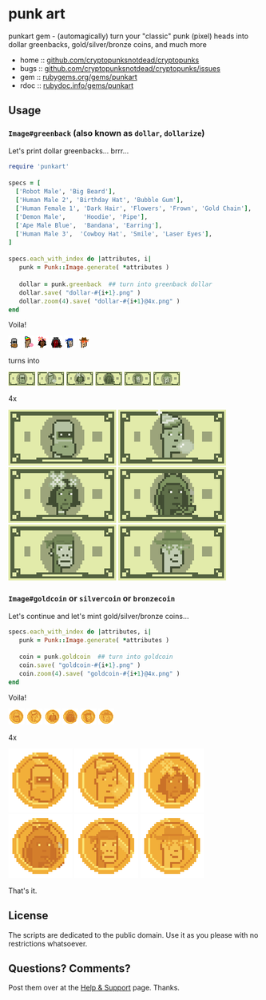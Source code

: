 # punk art

punkart gem - (automagically) turn your "classic" punk (pixel) heads into dollar greenbacks,
gold/silver/bronze coins, and much more



* home  :: [github.com/cryptopunksnotdead/cryptopunks](https://github.com/cryptopunksnotdead/cryptopunks)
* bugs  :: [github.com/cryptopunksnotdead/cryptopunks/issues](https://github.com/cryptopunksnotdead/cryptopunks/issues)
* gem   :: [rubygems.org/gems/punkart](https://rubygems.org/gems/punkart)
* rdoc  :: [rubydoc.info/gems/punkart](http://rubydoc.info/gems/punkart)




## Usage


### `Image#greenback` (also known as `dollar`, `dollarize`)



Let's print dollar greenbacks... brrr...

``` ruby
require 'punkart'

specs = [
  ['Robot Male', 'Big Beard'],
  ['Human Male 2', 'Birthday Hat', 'Bubble Gum'],
  ['Human Female 1', 'Dark Hair', 'Flowers', 'Frown', 'Gold Chain'],
  ['Demon Male',     'Hoodie', 'Pipe'],
  ['Ape Male Blue',  'Bandana', 'Earring'],
  ['Human Male 3',  'Cowboy Hat', 'Smile', 'Laser Eyes'],
]

specs.each_with_index do |attributes, i|
   punk = Punk::Image.generate( *attributes )

   dollar = punk.greenback  ## turn into greenback dollar
   dollar.save( "dollar-#{i+1}.png" )
   dollar.zoom(4).save( "dollar-#{i+1}@4x.png" )
end
```


Voila!

![](i/punk-1.png)
![](i/punk-2.png)
![](i/punk-3.png)
![](i/punk-4.png)
![](i/punk-5.png)
![](i/punk-6.png)

turns into

![](i/dollar-1.png)
![](i/dollar-2.png)
![](i/dollar-3.png)
![](i/dollar-4.png)
![](i/dollar-5.png)
![](i/dollar-6.png)

4x

![](i/dollar-1@4x.png)
![](i/dollar-2@4x.png)
![](i/dollar-3@4x.png)
![](i/dollar-4@4x.png)
![](i/dollar-5@4x.png)
![](i/dollar-6@4x.png)



### `Image#goldcoin` or `silvercoin` or `bronzecoin`

Let's continue and let's mint gold/silver/bronze coins...

``` ruby
specs.each_with_index do |attributes, i|
   punk = Punk::Image.generate( *attributes )

   coin = punk.goldcoin  ## turn into goldcoin
   coin.save( "goldcoin-#{i+1}.png" )
   coin.zoom(4).save( "goldcoin-#{i+1}@4x.png" )
end
```


Voila!

![](i/goldcoin-1.png)
![](i/goldcoin-2.png)
![](i/goldcoin-3.png)
![](i/goldcoin-4.png)
![](i/goldcoin-5.png)
![](i/goldcoin-6.png)

4x

![](i/goldcoin-1@4x.png)
![](i/goldcoin-2@4x.png)
![](i/goldcoin-3@4x.png)
![](i/goldcoin-4@4x.png)
![](i/goldcoin-5@4x.png)
![](i/goldcoin-6@4x.png)





That's it.


## License

The scripts are dedicated to the public domain.
Use it as you please with no restrictions whatsoever.


## Questions? Comments?

Post them over at the [Help & Support](https://github.com/geraldb/help) page. Thanks.



